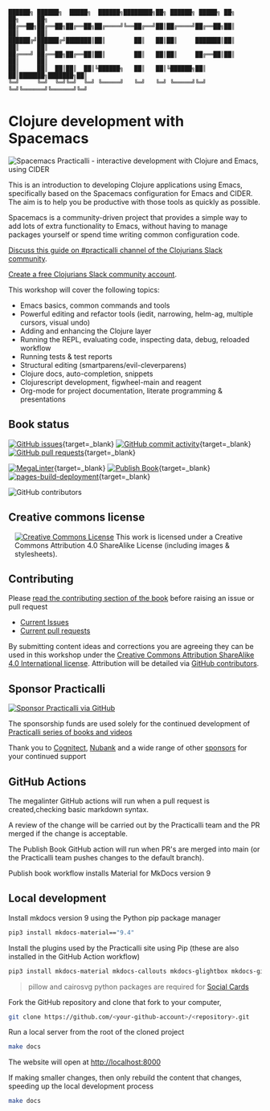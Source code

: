 ```none
██████╗ ██████╗  █████╗  ██████╗████████╗██╗ ██████╗ █████╗ ██╗     ██╗     ██╗
██╔══██╗██╔══██╗██╔══██╗██╔════╝╚══██╔══╝██║██╔════╝██╔══██╗██║     ██║     ██║
██████╔╝██████╔╝███████║██║        ██║   ██║██║     ███████║██║     ██║     ██║
██╔═══╝ ██╔══██╗██╔══██║██║        ██║   ██║██║     ██╔══██║██║     ██║     ██║
██║     ██║  ██║██║  ██║╚██████╗   ██║   ██║╚██████╗██║  ██║███████╗███████╗██║
╚═╝     ╚═╝  ╚═╝╚═╝  ╚═╝ ╚═════╝   ╚═╝   ╚═╝ ╚═════╝╚═╝  ╚═╝╚══════╝╚══════╝╚═╝
```

# Clojure development with Spacemacs

![Spacemacs Practicalli - interactive development with Clojure and Emacs, using CIDER](https://github.com/practicalli/graphic-design/blob/live/book-covers/practicalli-spacemacs-book-banner.png)

This is an introduction to developing Clojure applications using Emacs, specifically based on the Spacemacs configuration for Emacs and CIDER.  The aim is to help you be productive with those tools as quickly as possible.

Spacemacs is a community-driven project that provides a simple way to add lots of extra functionality to Emacs, without having to manage packages yourself or spend time writing common configuration code.

[Discuss this guide on #practicalli channel of the Clojurians Slack community](https://clojurians.slack.com/messages/practicalli).

[Create a free Clojurians Slack community account](http://clojurians.net/).

This workshop will cover the following topics:
* Emacs basics, common commands and tools
* Powerful editing and refactor tools (iedit, narrowing, helm-ag, multiple cursors, visual undo)
* Adding and enhancing the Clojure layer
* Running the REPL, evaluating code, inspecting data, debug, reloaded workflow
* Running tests & test reports
* Structural editing (smartparens/evil-cleverparens)
* Clojure docs, auto-completion, snippets
* Clojurescript development, figwheel-main and reagent
* Org-mode for project documentation, literate programming & presentations


## Book status

[![GitHub issues](https://img.shields.io/github/issues/practicalli/spacemacs?label=content%20ideas&logo=github)](https://img.shields.io/github/issues/practicalli/spacemacs?label=content%20ideas&logo=github){target=_blank}
[![GitHub commit activity](https://img.shields.io/github/commit-activity/y/practicalli/spacemacs?label=commits&logo=github)](https://img.shields.io/github/commit-activity/y/practicalli/spacemacs?label=commits&logo=github){target=_blank}
[![GitHub pull requests](https://img.shields.io/github/issues-pr-raw/practicalli/spacemacs?label=pull%20requests&logo=github)](https://img.shields.io/github/issues-pr-raw/practicalli/spacemacs?label=pull%20requests&logo=github){target=_blank}

[![MegaLinter](https://github.com/practicalli/spacemacs/actions/workflows/megalinter.yaml/badge.svg)](https://github.com/practicalli/spacemacs/actions/workflows/megalinter.yaml){target=_blank}
[![Publish Book](https://github.com/practicalli/spacemacs/actions/workflows/publish-book.yaml/badge.svg)](https://github.com/practicalli/spacemacs/actions/workflows/publish-book.yaml){target=_blank}
[![pages-build-deployment](https://github.com/practicalli/spacemacs/actions/workflows/pages/pages-build-deployment/badge.svg)](https://github.com/practicalli/spacemacs/actions/workflows/pages/pages-build-deployment){target=_blank}

![GitHub contributors](https://img.shields.io/github/contributors/practicalli/spacemacs?style=for-the-badge&label=github%20contributors)


## Creative commons license

<div style="width:95%; margin:auto;">
  <a rel="license" href="http://creativecommons.org/licenses/by-sa/4.0/"><img alt="Creative Commons License" style="border-width:0" src="https://i.creativecommons.org/l/by-sa/4.0/88x31.png" /></a>
  This work is licensed under a Creative Commons Attribution 4.0 ShareAlike License (including images & stylesheets).
</div>


## Contributing

Please [read the contributing section of the book](https://practical.li/spacemacs/introduction/contributing/) before raising an issue or pull request

* [Current Issues](https://github.com/practicalli/spacemacs/issues)
* [Current pull requests](https://github.com/practicalli/spacemacs/pulls)

By submitting content ideas and corrections you are agreeing they can be used in this workshop under the [Creative Commons Attribution ShareAlike 4.0 International license](https://creativecommons.org/licenses/by-sa/4.0/).  Attribution will be detailed via [GitHub contributors](https://github.com/practicalli/neovim/graphs/contributors).


## Sponsor Practicalli

[![Sponsor Practicalli via GitHub](https://raw.githubusercontent.com/practicalli/graphic-design/live/buttons/practicalli-github-sponsors-button.png)](https://github.com/sponsors/practicalli-johnny/)

The sponsorship funds are used solely for the continued development of [Practicalli series of books and videos](https://practical.li/)

Thank you to [Cognitect](https://www.cognitect.com/), [Nubank](https://nubank.com.br/) and a wide range of other [sponsors](https://github.com/sponsors/practicalli-johnny#sponsors) for your continued support



## GitHub Actions

The megalinter GitHub actions will run when a pull request is created,checking basic markdown syntax.

A review of the change will be carried out by the Practicalli team and the PR merged if the change is acceptable.

The Publish Book GitHub action will run when PR's are merged into main (or the Practicalli team pushes changes to the default branch).

Publish book workflow installs Material for MkDocs version 9


## Local development

Install mkdocs version 9 using the Python pip package manager

```bash
pip3 install mkdocs-material=="9.4"
```

Install the plugins used by the Practicalli site using Pip (these are also installed in the GitHub Action workflow)

```bash
pip3 install mkdocs-material mkdocs-callouts mkdocs-glightbox mkdocs-git-revision-date-localized-plugin mkdocs-redirects pillow cairosvg
```

> pillow and cairosvg python packages are required for [Social Cards](https://squidfunk.github.io/mkdocs-material/setup/setting-up-social-cards/)

Fork the GitHub repository and clone that fork to your computer,

```bash
git clone https://github.com/<your-github-account>/<repository>.git
```

Run a local server from the root of the cloned project

```bash
make docs
```

The website will open at <http://localhost:8000>

If making smaller changes, then only rebuild the content that changes, speeding up the local development process
```bash
make docs
```

